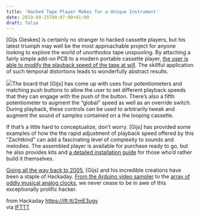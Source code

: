 ```yaml
---
title: 'Hacked Tape Player Makes for a Unique Instrument'
date: 2019-09-25T09:07:00+01:00
draft: false
---
```


\[Gijs Gieskes\] is certainly no stranger to hacked cassette players, but his latest triumph may well be the most approachable project for anyone looking to explore the world of unorthodox tape unspooling. By attaching a fairly simple add-on PCB to a modern portable cassette player, [the user is able to modify the playback speed of the tape at will](http://gieskes.nl/instruments/?file=zachtkind). The skillful application of such temporal distortions leads to wonderfully abstract results.

[![](https://hackaday.com/wp-content/uploads/2019/09/tapespeed_detail.jpg?w=400)](https://hackaday.com/wp-content/uploads/2019/09/tapespeed_detail.jpg)The board that \[Gijs\] has come up with uses four potentiometers and matching push buttons to allow the user to set different playback speeds that they can engage with the push of the button. There’s also a fifth potentiometer to augment the “global” speed as well as an override switch. During playback, these controls can be used to arbitrarily tweak and augment the sound of samples contained on a the looping cassette.

If that’s a little hard to conceptualize, don’t worry. \[Gijs\] has provided some examples of how the the rapid adjustment of playback speed offered by this “Zachtkind” can add a fascinating level of complexity to sounds and melodies. The assembled player is available for purchase ready to go, but he also provides kits and [a detailed installation guide](http://gieskes.nl/instruments/files/zachtkind/assembling-instructions/) for those who’d rather build it themselves.

[Going all the way back to 2005](https://hackaday.com/2005/12/21/gameboy-linked-hardware-sequencer/), \[Gijs\] and his incredible creations have been a staple of Hackaday. [From the Arduino video sampler](https://hackaday.com/2011/07/15/arduino-video-sampler/) to the [array of oddly musical analog clocks](https://hackaday.com/2015/11/10/analog-clocks-play-their-own-beat/), we never cease to be in awe of this exceptionally prolific hacker.

  
  
from Hackaday https://ift.tt/2mE3ugv  
via [IFTTT](https://ifttt.com/?ref=da&site=blogger)